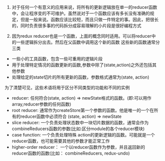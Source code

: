 1.  对于任何一个有意义的应用来说，将所有的更新逻辑放在单一的reducer函数中，会让程序变的不可维护。虽然说对于一个函数应该有多长没有准确的规定，但是一般来说。函数应该比较短，而且只做一件特定的事。因此，把很长的，同时负责很多事的代码拆分成容易理解的小片段是很好编程方式

2. 因为redux reducer也是一个函数，上面的概念同时适用。可以将reducer中的一些逻辑拆分出去。然后在父函数中调用这个新的函数
这些新的函数通常分三类
- 一些小的工具函数，包含一些可重用的逻辑片段
- 用于处理特定情况的函数更新的函数,参数中除了(state,action)之外还包括其他参数
- 处理给定的state切片的所有更新的函数，参数格式通常为(state, action)

为了清楚可见，这些术语将用于区分不同类型的功能和不同的实例
* reducer: 任何符合(state, action) => newState格式的函数。(即:可以用作array,reducer参数的任何函数)
*  root reducer: 通常作为createStore第一个参数的函数。他是唯一的一个在所有的reducer函数中必须符合 (state, action) => newState
* slice reducer: 一个负责处理状态数中一块切片数据的函数，通常会作为combineReducers函数的参数(比如:区分module的各个reducer模块)
* case function: 一个负责处理特殊 action的更新逻辑的函数。可能就是一个reducer函数，也可能需要其他的参数才能正常工作
*  higher-order reducer： 一个以reducer函数作为参数，并且返回新的reducer函数的函数(比如： combineReducers, redux-undo)
